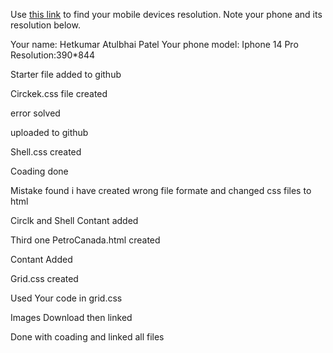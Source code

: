 Use [this link](https://www.webmobilefirst.com/en/devices/) to find your mobile devices resolution. Note your phone and its resolution below.

Your name: Hetkumar Atulbhai Patel
Your phone model: Iphone 14 Pro
Resolution:390*844

Starter file added to github

Circkek.css file created 

error solved

uploaded to github

Shell.css created

Coading done 

Mistake found i have created wrong file formate and changed css files to html

Circlk and Shell Contant added

Third one PetroCanada.html created

Contant Added

Grid.css created

Used Your code in grid.css

Images Download then linked

Done with coading and linked all files

